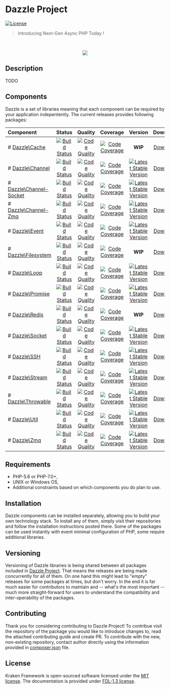 # Dazzle Project

[![License](https://poser.pugx.org/kraken-php/framework/license)](https://packagist.org/packages/kraken-php/framework)

> Introducing Next-Gen Async PHP Today !

<br>
<p align="center">
<img src="https://github.com/dazzle-php/dazzle/blob/master/media/dazzle-github.png" />
</p>

## Description

TODO

## Components

Dazzle is a set of libraries meaning that each component can be required by your application indepentently. The current releases provides following packages:

| Component | Status | Quality | Coverage | Version | Download |
| :--- | :---: | :---: | :---: | :---: | :---: |
| # [Dazzle\Cache](https://github.com/dazzle-php/cache) | [![Build Status](https://travis-ci.org/dazzle-php/cache.svg)](https://travis-ci.org/dazzle-php/cache) | [![Code Quality](https://scrutinizer-ci.com/g/dazzle-php/cache/badges/quality-score.png?b=master)](https://scrutinizer-ci.com/g/dazzle-php/cache/?branch=master) | [![Code Coverage](https://scrutinizer-ci.com/g/dazzle-php/cache/badges/coverage.png?b=master)](https://scrutinizer-ci.com/g/dazzle-php/cache/?branch=master) | __WIP__ | [Download](https://github.com/dazzle-php/cache/releases) |
| # [Dazzle\Channel](https://github.com/dazzle-php/channel) | [![Build Status](https://travis-ci.org/dazzle-php/channel.svg)](https://travis-ci.org/dazzle-php/channel) | [![Code Quality](https://scrutinizer-ci.com/g/dazzle-php/channel/badges/quality-score.png?b=master)](https://scrutinizer-ci.com/g/dazzle-php/channel/?branch=master) | [![Code Coverage](https://scrutinizer-ci.com/g/dazzle-php/channel/badges/coverage.png?b=master)](https://scrutinizer-ci.com/g/dazzle-php/channel/?branch=master) | [![Latest Stable Version](https://poser.pugx.org/dazzle-php/channel/v/stable)](https://packagist.org/packages/dazzle-php/channel) | [Download](https://github.com/dazzle-php/channel/releases) |
| # [Dazzle\Channel-Socket](https://github.com/dazzle-php/channel-socket) | [![Build Status](https://travis-ci.org/dazzle-php/channel-socket.svg)](https://travis-ci.org/dazzle-php/channel-socket) | [![Code Quality](https://scrutinizer-ci.com/g/dazzle-php/channel-socket/badges/quality-score.png?b=master)](https://scrutinizer-ci.com/g/dazzle-php/channel-socket/?branch=master) | [![Code Coverage](https://scrutinizer-ci.com/g/dazzle-php/channel-socket/badges/coverage.png?b=master)](https://scrutinizer-ci.com/g/dazzle-php/channel-socket/?branch=master) | [![Latest Stable Version](https://poser.pugx.org/dazzle-php/channel-socket/v/stable)](https://packagist.org/packages/dazzle-php/channel-socket) | [Download](https://github.com/dazzle-php/channel-socket/releases) |
| # [Dazzle\Channel-Zmq](https://github.com/dazzle-php/channel-zmq) | [![Build Status](https://travis-ci.org/dazzle-php/channel-zmq.svg)](https://travis-ci.org/dazzle-php/channel-zmq) | [![Code Quality](https://scrutinizer-ci.com/g/dazzle-php/channel-zmq/badges/quality-score.png?b=master)](https://scrutinizer-ci.com/g/dazzle-php/channel-zmq/?branch=master) | [![Code Coverage](https://scrutinizer-ci.com/g/dazzle-php/channel-zmq/badges/coverage.png?b=master)](https://scrutinizer-ci.com/g/dazzle-php/channel-zmq/?branch=master) | [![Latest Stable Version](https://poser.pugx.org/dazzle-php/channel-zmq/v/stable)](https://packagist.org/packages/dazzle-php/channel-zmq) | [Download](https://github.com/dazzle-php/channel-zmq/releases) |
| # [Dazzle\Event](https://github.com/dazzle-php/event) | [![Build Status](https://travis-ci.org/dazzle-php/event.svg)](https://travis-ci.org/dazzle-php/event) | [![Code Quality](https://scrutinizer-ci.com/g/dazzle-php/event/badges/quality-score.png?b=master)](https://scrutinizer-ci.com/g/dazzle-php/event/?branch=master) | [![Code Coverage](https://scrutinizer-ci.com/g/dazzle-php/event/badges/coverage.png?b=master)](https://scrutinizer-ci.com/g/dazzle-php/event/?branch=master) | [![Latest Stable Version](https://poser.pugx.org/dazzle-php/event/v/stable)](https://packagist.org/packages/dazzle-php/event) | [Download](https://github.com/dazzle-php/event/releases) |
| # [Dazzle\Filesystem](https://github.com/dazzle-php/filesystem) | [![Build Status](https://travis-ci.org/dazzle-php/filesystem.svg)](https://travis-ci.org/dazzle-php/filesystem) | [![Code Quality](https://scrutinizer-ci.com/g/dazzle-php/filesystem/badges/quality-score.png?b=master)](https://scrutinizer-ci.com/g/dazzle-php/filesystem/?branch=master) | [![Code Coverage](https://scrutinizer-ci.com/g/dazzle-php/filesystem/badges/coverage.png?b=master)](https://scrutinizer-ci.com/g/dazzle-php/filesystem/?branch=master) | __WIP__ | [Download](https://github.com/dazzle-php/filesystem/releases) |
| # [Dazzle\Loop](https://github.com/dazzle-php/loop) | [![Build Status](https://travis-ci.org/dazzle-php/loop.svg)](https://travis-ci.org/dazzle-php/loop) | [![Code Quality](https://scrutinizer-ci.com/g/dazzle-php/loop/badges/quality-score.png?b=master)](https://scrutinizer-ci.com/g/dazzle-php/loop/?branch=master) | [![Code Coverage](https://scrutinizer-ci.com/g/dazzle-php/loop/badges/coverage.png?b=master)](https://scrutinizer-ci.com/g/dazzle-php/loop/?branch=master) | [![Latest Stable Version](https://poser.pugx.org/dazzle-php/loop/v/stable)](https://packagist.org/packages/dazzle-php/loop) | [Download](https://github.com/dazzle-php/loop/releases) |
| # [Dazzle\Promise](https://github.com/dazzle-php/promise) | [![Build Status](https://travis-ci.org/dazzle-php/promise.svg)](https://travis-ci.org/dazzle-php/promise) | [![Code Quality](https://scrutinizer-ci.com/g/dazzle-php/promise/badges/quality-score.png?b=master)](https://scrutinizer-ci.com/g/dazzle-php/promise/?branch=master) | [![Code Coverage](https://scrutinizer-ci.com/g/dazzle-php/promise/badges/coverage.png?b=master)](https://scrutinizer-ci.com/g/dazzle-php/promise/?branch=master) | [![Latest Stable Version](https://poser.pugx.org/dazzle-php/promise/v/stable)](https://packagist.org/packages/dazzle-php/promise) | [Download](https://github.com/dazzle-php/promise/releases) |
| # [Dazzle\Redis](https://github.com/dazzle-php/redis) | [![Build Status](https://travis-ci.org/dazzle-php/redis.svg)](https://travis-ci.org/dazzle-php/redis) | [![Code Quality](https://scrutinizer-ci.com/g/dazzle-php/redis/badges/quality-score.png?b=master)](https://scrutinizer-ci.com/g/dazzle-php/redis/?branch=master) | [![Code Coverage](https://scrutinizer-ci.com/g/dazzle-php/redis/badges/coverage.png?b=master)](https://scrutinizer-ci.com/g/dazzle-php/redis/?branch=master) | __WIP__ | [Download](https://github.com/dazzle-php/redis/releases) |
| # [Dazzle\Socket](https://github.com/dazzle-php/socket) | [![Build Status](https://travis-ci.org/dazzle-php/socket.svg)](https://travis-ci.org/dazzle-php/socket) | [![Code Quality](https://scrutinizer-ci.com/g/dazzle-php/socket/badges/quality-score.png?b=master)](https://scrutinizer-ci.com/g/dazzle-php/socket/?branch=master) | [![Code Coverage](https://scrutinizer-ci.com/g/dazzle-php/socket/badges/coverage.png?b=master)](https://scrutinizer-ci.com/g/dazzle-php/socket/?branch=master) | [![Latest Stable Version](https://poser.pugx.org/dazzle-php/socket/v/stable)](https://packagist.org/packages/dazzle-php/socket) | [Download](https://github.com/dazzle-php/socket/releases) |
| # [Dazzle\SSH](https://github.com/dazzle-php/ssh) | [![Build Status](https://travis-ci.org/dazzle-php/ssh.svg)](https://travis-ci.org/dazzle-php/ssh) | [![Code Quality](https://scrutinizer-ci.com/g/dazzle-php/ssh/badges/quality-score.png?b=master)](https://scrutinizer-ci.com/g/dazzle-php/ssh/?branch=master) | [![Code Coverage](https://scrutinizer-ci.com/g/dazzle-php/ssh/badges/coverage.png?b=master)](https://scrutinizer-ci.com/g/dazzle-php/ssh/?branch=master) | [![Latest Stable Version](https://poser.pugx.org/dazzle-php/ssh/v/stable)](https://packagist.org/packages/dazzle-php/ssh) | [Download](https://github.com/dazzle-php/ssh/releases) |
| # [Dazzle\Stream](https://github.com/dazzle-php/stream) | [![Build Status](https://travis-ci.org/dazzle-php/stream.svg)](https://travis-ci.org/dazzle-php/stream) | [![Code Quality](https://scrutinizer-ci.com/g/dazzle-php/stream/badges/quality-score.png?b=master)](https://scrutinizer-ci.com/g/dazzle-php/stream/?branch=master) | [![Code Coverage](https://scrutinizer-ci.com/g/dazzle-php/stream/badges/coverage.png?b=master)](https://scrutinizer-ci.com/g/dazzle-php/stream/?branch=master) | [![Latest Stable Version](https://poser.pugx.org/dazzle-php/stream/v/stable)](https://packagist.org/packages/dazzle-php/stream) | [Download](https://github.com/dazzle-php/stream/releases) |
| # [Dazzle\Throwable](https://github.com/dazzle-php/throwable) | [![Build Status](https://travis-ci.org/dazzle-php/throwable.svg)](https://travis-ci.org/dazzle-php/throwable) | [![Code Quality](https://scrutinizer-ci.com/g/dazzle-php/throwable/badges/quality-score.png?b=master)](https://scrutinizer-ci.com/g/dazzle-php/throwable/?branch=master) | [![Code Coverage](https://scrutinizer-ci.com/g/dazzle-php/throwable/badges/coverage.png?b=master)](https://scrutinizer-ci.com/g/dazzle-php/throwable/?branch=master) | [![Latest Stable Version](https://poser.pugx.org/dazzle-php/throwable/v/stable)](https://packagist.org/packages/dazzle-php/throwable) | [Download](https://github.com/dazzle-php/throwable/releases) |
| # [Dazzle\Util](https://github.com/dazzle-php/util) | [![Build Status](https://travis-ci.org/dazzle-php/util.svg)](https://travis-ci.org/dazzle-php/util) | [![Code Quality](https://scrutinizer-ci.com/g/dazzle-php/util/badges/quality-score.png?b=master)](https://scrutinizer-ci.com/g/dazzle-php/util/?branch=master) | [![Code Coverage](https://scrutinizer-ci.com/g/dazzle-php/util/badges/coverage.png?b=master)](https://scrutinizer-ci.com/g/dazzle-php/util/?branch=master) | [![Latest Stable Version](https://poser.pugx.org/dazzle-php/util/v/stable)](https://packagist.org/packages/dazzle-php/util) | [Download](https://github.com/dazzle-php/util/releases) |
| # [Dazzle\Zmq](https://github.com/dazzle-php/zmq) | [![Build Status](https://travis-ci.org/dazzle-php/zmq.svg)](https://travis-ci.org/dazzle-php/zmq) | [![Code Quality](https://scrutinizer-ci.com/g/dazzle-php/zmq/badges/quality-score.png?b=master)](https://scrutinizer-ci.com/g/dazzle-php/zmq/?branch=master) | [![Code Coverage](https://scrutinizer-ci.com/g/dazzle-php/zmq/badges/coverage.png?b=master)](https://scrutinizer-ci.com/g/dazzle-php/zmq/?branch=master) | [![Latest Stable Version](https://poser.pugx.org/dazzle-php/zmq/v/stable)](https://packagist.org/packages/dazzle-php/zmq) | [Download](https://github.com/dazzle-php/zmq/releases) |

## Requirements

* PHP-5.6 or PHP-7.0+,
* UNIX or Windows OS,
* Additional constraints based on which components you do plan to use.

## Installation

Dazzle components can be installed separately, allowing you to build your own technology stack. To install any of them, simply visit their repositories and follow the installation instructions posted there. Some of the packages can be used instantly with event minimal configuration of PHP, some require additional libraries.

## Versioning

Versioning of Dazzle libraries is being shared between all packages included in [Dazzle Project](https://github.com/dazzle-php/dazzle). That means the releases are being made concurrently for all of them. On one hand this might lead to "empty" releases for some packages at times, but don't worry. In the end it is far much easier for contributors to maintain and -- what's the most important -- much more straight-forward for users to understand the compatibility and inter-operability of the packages.

## Contributing

Thank you for considering contributing to Dazzle Project! To contribue visit the repository of the package you would like to introduce changes to, read the attached contributing guide and create PR. To contribute with the new, non-existing repository, contact author directly using the information provided in [composer.json](https://github.com/dazzle-php/dazzle/blob/master/composer.json) file.

## License

Kraken Framework is open-sourced software licensed under the [MIT license](http://opensource.org/licenses/MIT). The documentation is provided under [FDL-1.3 license](https://www.gnu.org/licenses/fdl-1.3.en.html).
